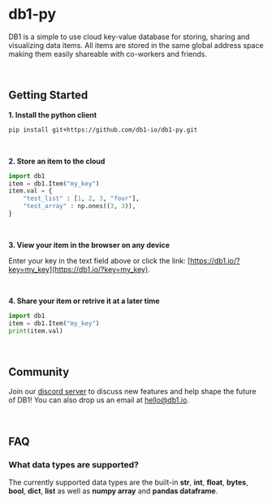# db1-py

DB1 is a simple to use cloud key-value database for storing, sharing and visualizing data items. All items are stored in the same global address space making them easily shareable with co-workers  and friends.

&nbsp;

## Getting Started

**1. Install the python client**

~~~bash
pip install git+https://github.com/db1-io/db1-py.git
~~~

&nbsp;

**2. Store an item to the cloud**

~~~python
import db1 
item = db1.Item("my_key")  
item.val = {
    "test_list" : [1, 2, 3, "four"],
    "test_array" : np.ones((3, 3)),
}
~~~

&nbsp;

**3. View your item in the browser on any device**

Enter your key in the text field above or click the link: [https://db1.io/?key=my_key](https://db1.io/?key=my_key).

&nbsp;

**4. Share your item or retrive it at a later time**
~~~python
import db1 
item = db1.Item("my_key")  
print(item.val)
~~~

&nbsp;

## Community

Join our [discord server](https://discord.gg/xRrYZhCbx4) to discuss new features and help shape the future of DB1! You can also drop us an email at [hello@db1.io](mailto:hello@db1.io).


&nbsp;

## FAQ

### What data types are supported?
The currently supported data types are the built-in **str**, **int**, **float**, **bytes**, **bool**, **dict**, **list** as well as **numpy array** and **pandas dataframe**.
